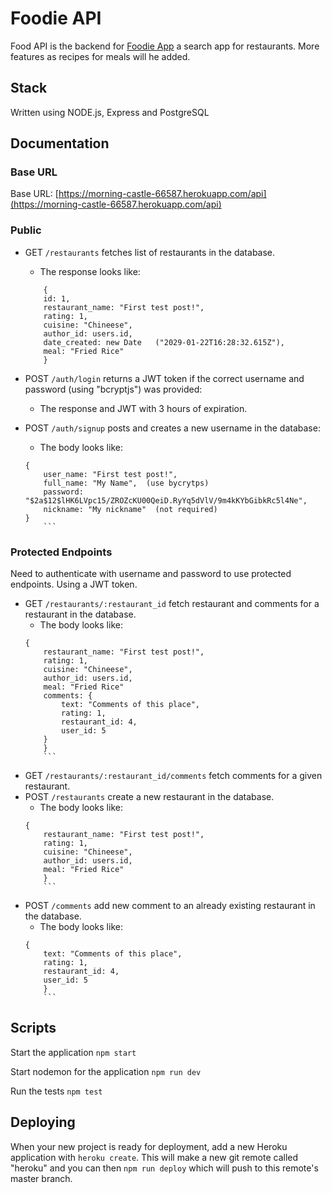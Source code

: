 # Foodie API

Food API is the backend for [Foodie App](https://foodie-psi.vercel.app/) a search app for restaurants. More features as recipes for meals will he added.

## Stack

Written using NODE.js, Express and PostgreSQL

## Documentation

### Base URL
Base URL: [https://morning-castle-66587.herokuapp.com/api](https://morning-castle-66587.herokuapp.com/api)

### Public
* GET `/restaurants` fetches list of restaurants in the database.
  *  The response looks like:
  ```
      {
      id: 1,
      restaurant_name: "First test post!",
      rating: 1,
      cuisine: "Chineese",
      author_id: users.id,
      date_created: new Date   ("2029-01-22T16:28:32.615Z"),
      meal: "Fried Rice"
      }
    ```
* POST `/auth/login` returns a JWT token if the correct username and password (using "bcryptjs") was provided:
  *  The response and JWT with 3 hours of expiration.

* POST `/auth/signup` posts and creates a new username in the database:
    *  The body looks like:
    ```
    {
        user_name: "First test post!",
        full_name: "My Name",  (use bycrytps)
        password: "$2a$12$lHK6LVpc15/ZROZcKU00QeiD.RyYq5dVlV/9m4kKYbGibkRc5l4Ne",
        nickname: "My nickname"  (not required)
    }
        ``` 

### Protected Endpoints
Need to authenticate with username and password to use protected endpoints. Using a JWT token.
* GET `/restaurants/:restaurant_id` fetch restaurant and comments for a restaurant in the database.
  *  The body looks like:
  ```
  {
      restaurant_name: "First test post!",
      rating: 1,
      cuisine: "Chineese",
      author_id: users.id,
      meal: "Fried Rice"
      comments: {
          text: "Comments of this place",
          rating: 1,
          restaurant_id: 4,
          user_id: 5
      }
      }
      ``` 
* GET `/restaurants/:restaurant_id/comments` fetch comments for a given restaurant.
* POST `/restaurants` create a new restaurant in the database.
  *  The body looks like:
  ```
  {
      restaurant_name: "First test post!",
      rating: 1,
      cuisine: "Chineese",
      author_id: users.id,
      meal: "Fried Rice"
      }
      ``` 
* POST `/comments` add new comment to an already existing restaurant in the database.
  *  The body looks like:
  ```
  {
      text: "Comments of this place",
      rating: 1,
      restaurant_id: 4,
      user_id: 5
      }
      ``` 

## Scripts

Start the application `npm start`

Start nodemon for the application `npm run dev`

Run the tests `npm test`

## Deploying

When your new project is ready for deployment, add a new Heroku application with `heroku create`. This will make a new git remote called "heroku" and you can then `npm run deploy` which will push to this remote's master branch.